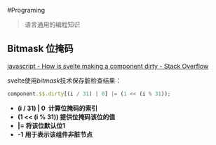 #Programing 

>语言通用的编程知识

## Bitmask 位掩码
[javascript - How is svelte making a component dirty - Stack Overflow](https://stackoverflow.com/questions/59541070/how-is-svelte-making-a-component-dirty)

svelte使用$bitmask$技术保存脏检查结果：
```js
component.$$.dirty[(i / 31) | 0] |= (1 << (i % 31));
```
- **(i / 31) | 0  计算位掩码的索引**
- **(1 << (i % 31)) 提供位掩码该位的值**
- **|= 将该位默认位1**
- **-1** **用于表示该组件非脏节点**










